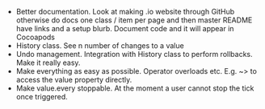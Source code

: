 - Better documentation. Look at making .io website through GitHub otherwise do docs one class / item per page and then master README have links and a setup blurb. Document code and it will appear in Cocoapods
- History class. See n number of changes to a value
- Undo management. Integration with History class to perform rollbacks. Make it really easy.
- Make everything as easy as possible. Operator overloads etc. E.g. ~> to access the value property directly.
- Make value.every stoppable. At the moment a user cannot stop the tick once triggered.